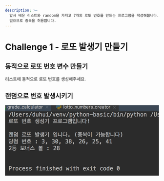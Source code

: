 ```yaml
---
description: >-
  앞서 배운 리스트와 random을 가지고 7개의 로또 번호를 만드는 프로그램을 작성해봅니다. 우리는 아직 중복된 숫자를 걸러 낼 능력이
  없으므로 중복을 허용합니다.
---
```


# Challenge 1 - 로또 발생기 만들기

## 동적으로 로또 번호 변수 만들기

리스트에 동적으로 로또 번호를 생성해주세요.

## 랜덤으로 번호 발생시키기

![ &#xB85C;&#xB610; &#xBC1C;&#xC0DD;&#xAE30;](../../.gitbook/assets/image%20%2835%29.png)


